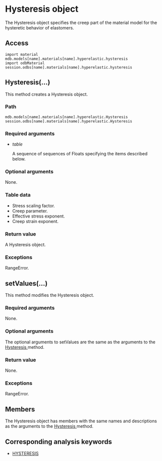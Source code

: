 # Hysteresis object

The Hysteresis object specifies the creep part of the material model for the hysteretic behavior of elastomers.

## Access

```
import material
mdb.models[name].materials[name].hyperelastic.hysteresis
import odbMaterial
session.odbs[name].materials[name].hyperelastic.hysteresis
```

## Hysteresis(...)



This method creates a Hysteresis object.



### Path

```
mdb.models[name].materials[name].hyperelastic.Hysteresis
session.odbs[name].materials[name].hyperelastic.Hysteresis
```

### Required arguments

- *table*

  A sequence of sequences of Floats specifying the items described below.

### Optional arguments

None.

### Table data

- Stress scaling factor.
- Creep parameter.
- Effective stress exponent.
- Creep strain exponent.

### Return value

A Hysteresis object.

### Exceptions

RangeError.



## setValues(...)



This method modifies the Hysteresis object.



### Required arguments

None.

### Optional arguments

The optional arguments to setValues are the same as the arguments to the [Hysteresis ](https://help.3ds.com/2022/english/DSSIMULIA_Established/SIMACAEKERRefMap/simaker-c-hysteresispyc.htm?ContextScope=all#simaker-hysteresishysteresispyc)method.

### Return value

None.

### Exceptions

RangeError.



## Members

The Hysteresis object has members with the same names and descriptions as the arguments to the [Hysteresis ](https://help.3ds.com/2022/english/DSSIMULIA_Established/SIMACAEKERRefMap/simaker-c-hysteresispyc.htm?ContextScope=all#simaker-hysteresishysteresispyc)method.



## Corresponding analysis keywords

- [HYSTERESIS](https://help.3ds.com/2022/english/DSSIMULIA_Established/SIMACAEKEYRefMap/simakey-r-hysteresis.htm?ContextScope=all#simakey-r-hysteresis)